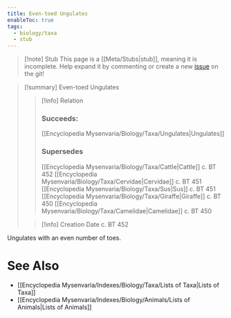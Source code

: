 ```yaml
---
title: Even-toed Ungulates
enableToc: true
tags:
  - biology/taxa
  - stub
---
```


> [!note] Stub
> This page is a [[Meta/Stubs|stub]], meaning it is incomplete. Help expand it by commenting or create a new [issue](https://github.com/RagtimeGal/quartz--encyclopedia-mysenvaria/issues/new/choose) on the git!


> [!summary] Even-toed Ungulates
> > [!info] Relation
> > ### Succeeds:
> > [[Encyclopedia Mysenvaria/Biology/Taxa/Ungulates|Ungulates]]
> > ### Supersedes 
> > [[Encyclopedia Mysenvaria/Biology/Taxa/Cattle|Cattle]] c. BT 452
> > [[Encyclopedia Mysenvaria/Biology/Taxa/Cervidae|Cervidae]] c. BT 451
> > [[Encyclopedia Mysenvaria/Biology/Taxa/Sus|Sus]] c. BT 451
> > [[Encyclopedia Mysenvaria/Biology/Taxa/Giraffe|Giraffe]] c. BT 450
> > [[Encyclopedia Mysenvaria/Biology/Taxa/Camelidae|Camelidae]] c. BT 450
>
> > [!info] Creation Date
> > c. BT 452

Ungulates with an even number of toes.

# See Also
- [[Encyclopedia Mysenvaria/Indexes/Biology/Taxa/Lists of Taxa|Lists of Taxa]]
- [[Encyclopedia Mysenvaria/Indexes/Biology/Animals/Lists of Animals|Lists of Animals]]

